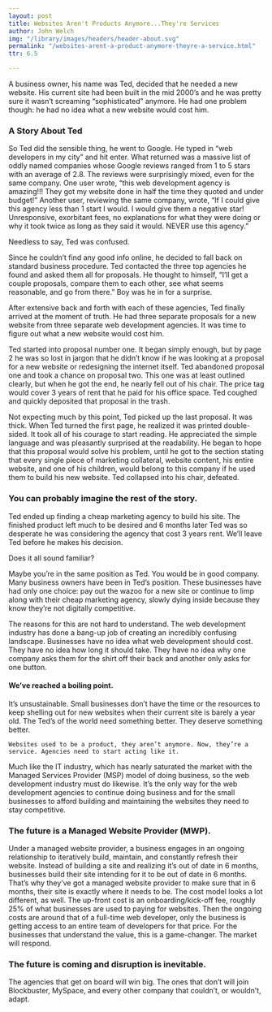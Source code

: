 ```yaml
---
layout: post
title: Websites Aren't Products Anymore...They're Services
author: John Welch
img: "/library/images/headers/header-about.svg"
permalink: "/websites-arent-a-product-anymore-theyre-a-service.html"
ttr: 6.5

---
```

A business owner, his name was Ted, decided that he needed a new website. His current site had been built in the mid 2000’s and he was pretty sure it wasn’t screaming “sophisticated” anymore. He had one problem though: he had no idea what a new website would cost him. 

### A Story About Ted
So Ted did the sensible thing, he went to Google. He typed in “web developers in my city” and hit enter. What returned was a massive list of oddly named companies whose Google reviews ranged from 1 to 5 stars with an average of 2.8. The reviews were surprisingly mixed, even for the same company. One user wrote, “this web development agency is amazing!!! They got my website done in half the time they quoted and under budget!” Another user, reviewing the same company, wrote, “If I could give this agency less than 1 start I would. I would give them a negative star! Unresponsive, exorbitant fees, no explanations for what they were doing or why it took twice as long as they said it would. NEVER use this agency.” 

Needless to say, Ted was confused. 

Since he couldn’t find any good info online, he decided to fall back on standard business procedure. Ted contacted the three top agencies he found and asked them all for proposals. He thought to himself, “I’ll get a couple proposals, compare them to each other, see what seems reasonable, and go from there.” 
Boy was he in for a surprise. 

After extensive back and forth with each of these agencies, Ted finally arrived at the moment of truth. He had three separate proposals for a new website from three separate web development agencies. It was time to figure out what a new website would cost him. 

Ted started into proposal number one. It began simply enough, but by page 2 he was so lost in jargon that he didn’t know if he was looking at a proposal for a new website or redesigning the internet itself. 
Ted abandoned proposal one and took a chance on proposal two. This one was at least outlined clearly, but when he got the end, he nearly fell out of his chair. The price tag would cover 3 years of rent that he paid for his office space. Ted coughed and quickly deposited that proposal in the trash. 

Not expecting much by this point, Ted picked up the last proposal. It was thick. When Ted turned the first page, he realized it was printed double-sided. It took all of his courage to start reading. He appreciated the simple language and was pleasantly surprised at the readability. He began to hope that this proposal would solve his problem, until he got to the section stating that every single piece of marketing collateral, website content, his entire website, and one of his children, would belong to this company if he used them to build his new website. Ted collapsed into his chair, defeated. 

### You can probably imagine the rest of the story.
Ted ended up finding a cheap marketing agency to build his site. The finished product left much to be desired and 6 months later Ted was so desperate he was considering the agency that cost 3 years rent. We’ll leave Ted before he makes his decision. 

Does it all sound familiar? 

Maybe you’re in the same position as Ted. You would be in good company. Many business owners have been in Ted’s position. These businesses have had only one choice: pay out the wazoo for a new site or continue to limp along with their cheap marketing agency, slowly dying inside because they know they’re not digitally competitive. 

The reasons for this are not hard to understand. The web development industry has done a bang-up job of creating an incredibly confusing landscape. Businesses have no idea what web development should cost. They have no idea how long it should take. They have no idea why one company asks them for the shirt off their back and another only asks for one button. 

#### We’ve reached a boiling point. 
It’s unsustainable. Small businesses don’t have the time or the resources to keep shelling out for new websites when their current site is barely a year old. The Ted’s of the world need something better. They deserve something better. 

	Websites used to be a product, they aren’t anymore. Now, they’re a service. Agencies need to start acting like it.

Much like the IT industry, which has nearly saturated the market with the Managed Services Provider (MSP) model of doing business, so the web development industry must do likewise. It’s the only way for the web development agencies to continue doing business and for the small businesses to afford building and maintaining the websites they need to stay competitive. 

### The future is a Managed Website Provider (MWP). 
Under a managed website provider, a business engages in an ongoing relationship to iteratively build, maintain, and constantly refresh their website. Instead of building a site and realizing it’s out of date in 6 months, businesses build their site intending for it to be out of date in 6 months. That’s why they’ve got a managed website provider to make sure that in 6 months, their site is exactly where it needs to be. 
The cost model looks a lot different, as well. The up-front cost is an onboarding/kick-off fee, roughly 25% of what businesses are used to paying for websites. Then the ongoing costs are around that of a full-time web developer, only the business is getting access to an entire team of developers for that price. For the businesses that understand the value, this is a game-changer. The market will respond. 

### The future is coming and disruption is inevitable. 
The agencies that get on board will win big. The ones that don’t will join Blockbuster, MySpace, and every other company that couldn’t, or wouldn’t, adapt.